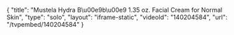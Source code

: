 {
    "title": "Mustela Hydra B\u00e9b\u00e9 1.35 oz. Facial Cream for Normal Skin",
    "type": "solo",
    "layout": "iframe-static",
    "videoId": "140204584",
    "url": "\/tvpembed\/140204584"
}